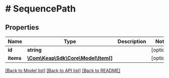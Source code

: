 # # SequencePath

## Properties

Name | Type | Description | Notes
------------ | ------------- | ------------- | -------------
**id** | **string** |  | [optional]
**items** | [**\Com\Keap\Sdk\Core\Model\Item[]**](Item.md) |  | [optional]

[[Back to Model list]](../../README.md#models) [[Back to API list]](../../README.md#endpoints) [[Back to README]](../../README.md)
